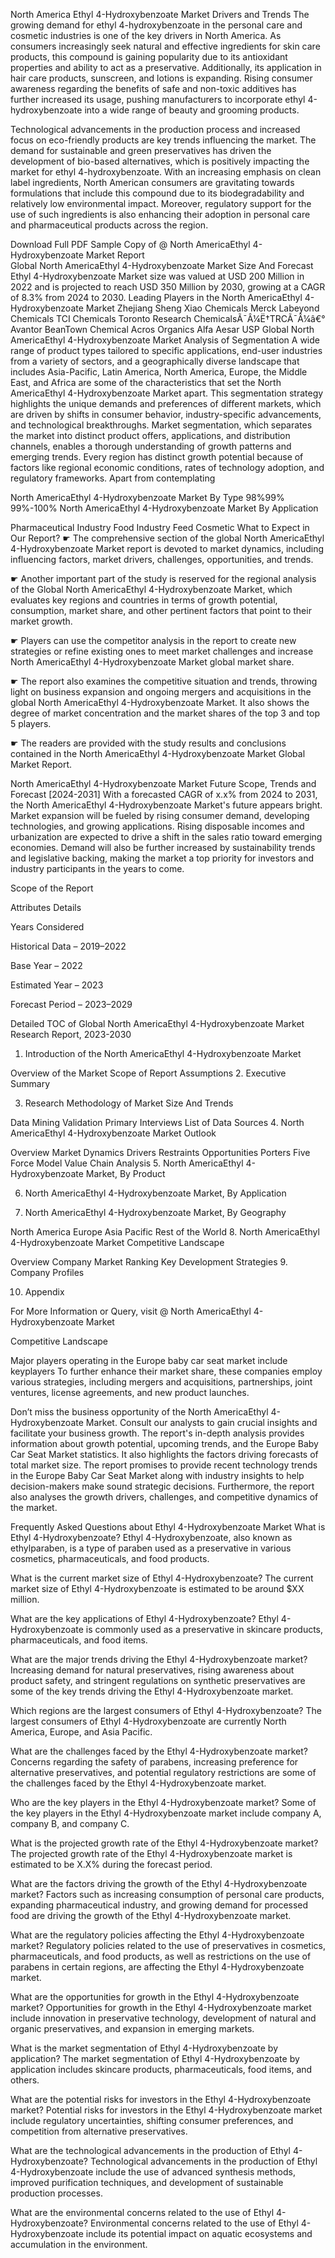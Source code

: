 North America Ethyl 4-Hydroxybenzoate Market Drivers and Trends
The growing demand for ethyl 4-hydroxybenzoate in the personal care and cosmetic industries is one of the key drivers in North America. As consumers increasingly seek natural and effective ingredients for skin care products, this compound is gaining popularity due to its antioxidant properties and ability to act as a preservative. Additionally, its application in hair care products, sunscreen, and lotions is expanding. Rising consumer awareness regarding the benefits of safe and non-toxic additives has further increased its usage, pushing manufacturers to incorporate ethyl 4-hydroxybenzoate into a wide range of beauty and grooming products.

Technological advancements in the production process and increased focus on eco-friendly products are key trends influencing the market. The demand for sustainable and green preservatives has driven the development of bio-based alternatives, which is positively impacting the market for ethyl 4-hydroxybenzoate. With an increasing emphasis on clean label ingredients, North American consumers are gravitating towards formulations that include this compound due to its biodegradability and relatively low environmental impact. Moreover, regulatory support for the use of such ingredients is also enhancing their adoption in personal care and pharmaceutical products across the region.

Download Full PDF Sample Copy of @ North AmericaEthyl 4-Hydroxybenzoate Market Report  
Global North AmericaEthyl 4-Hydroxybenzoate Market Size And Forecast
Ethyl 4-Hydroxybenzoate Market size was valued at USD 200 Million in 2022 and is projected to reach USD 350 Million by 2030, growing at a CAGR of 8.3% from 2024 to 2030.
Leading Players in the North AmericaEthyl 4-Hydroxybenzoate Market
Zhejiang Sheng Xiao Chemicals
Merck
Labeyond Chemicals
TCI Chemicals
Toronto Research ChemicalsÃ¯Â¼Ë†TRCÃ¯Â¼â€°
Avantor
BeanTown Chemical
Acros Organics
Alfa Aesar
USP
Global North AmericaEthyl 4-Hydroxybenzoate Market Analysis of Segmentation
A wide range of product types tailored to specific applications, end-user industries from a variety of sectors, and a geographically diverse landscape that includes Asia-Pacific, Latin America, North America, Europe, the Middle East, and Africa are some of the characteristics that set the North AmericaEthyl 4-Hydroxybenzoate Market apart. This segmentation strategy highlights the unique demands and preferences of different markets, which are driven by shifts in consumer behavior, industry-specific advancements, and technological breakthroughs. Market segmentation, which separates the market into distinct product offers, applications, and distribution channels, enables a thorough understanding of growth patterns and emerging trends. Every region has distinct growth potential because of factors like regional economic conditions, rates of technology adoption, and regulatory frameworks. Apart from contemplating

North AmericaEthyl 4-Hydroxybenzoate Market By Type
98%99%
99%-100%
North AmericaEthyl 4-Hydroxybenzoate Market By Application

Pharmaceutical Industry
Food Industry
Feed
Cosmetic
What to Expect in Our Report?
☛ The comprehensive section of the global North AmericaEthyl 4-Hydroxybenzoate Market report is devoted to market dynamics, including influencing factors, market drivers, challenges, opportunities, and trends.

☛ Another important part of the study is reserved for the regional analysis of the Global North AmericaEthyl 4-Hydroxybenzoate Market, which evaluates key regions and countries in terms of growth potential, consumption, market share, and other pertinent factors that point to their market growth.

☛ Players can use the competitor analysis in the report to create new strategies or refine existing ones to meet market challenges and increase North AmericaEthyl 4-Hydroxybenzoate Market global market share.

☛ The report also examines the competitive situation and trends, throwing light on business expansion and ongoing mergers and acquisitions in the global North AmericaEthyl 4-Hydroxybenzoate Market. It also shows the degree of market concentration and the market shares of the top 3 and top 5 players.

☛ The readers are provided with the study results and conclusions contained in the North AmericaEthyl 4-Hydroxybenzoate Market Global Market Report.

North AmericaEthyl 4-Hydroxybenzoate Market Future Scope, Trends and Forecast [2024-2031]
With a forecasted CAGR of x.x% from 2024 to 2031, the North AmericaEthyl 4-Hydroxybenzoate Market's future appears bright. Market expansion will be fueled by rising consumer demand, developing technologies, and growing applications. Rising disposable incomes and urbanization are expected to drive a shift in the sales ratio toward emerging economies. Demand will also be further increased by sustainability trends and legislative backing, making the market a top priority for investors and industry participants in the years to come.

Scope of the Report

Attributes Details

Years Considered

Historical Data – 2019–2022

Base Year – 2022

Estimated Year – 2023

Forecast Period – 2023–2029

Detailed TOC of Global North AmericaEthyl 4-Hydroxybenzoate Market Research Report, 2023-2030
1. Introduction of the North AmericaEthyl 4-Hydroxybenzoate Market

Overview of the Market
Scope of Report
Assumptions
2. Executive Summary

3. Research Methodology of Market Size And Trends

Data Mining
Validation
Primary Interviews
List of Data Sources
4. North AmericaEthyl 4-Hydroxybenzoate Market Outlook

Overview
Market Dynamics
Drivers
Restraints
Opportunities
Porters Five Force Model
Value Chain Analysis
5. North AmericaEthyl 4-Hydroxybenzoate Market, By Product

6. North AmericaEthyl 4-Hydroxybenzoate Market, By Application

7. North AmericaEthyl 4-Hydroxybenzoate Market, By Geography

North America
Europe
Asia Pacific
Rest of the World
8. North AmericaEthyl 4-Hydroxybenzoate Market Competitive Landscape

Overview
Company Market Ranking
Key Development Strategies
9. Company Profiles

10. Appendix

For More Information or Query, visit @ North AmericaEthyl 4-Hydroxybenzoate Market

Competitive Landscape

Major players operating in the Europe baby car seat market include keyplayers To further enhance their market share, these companies employ various strategies, including mergers and acquisitions, partnerships, joint ventures, license agreements, and new product launches.

Don’t miss the business opportunity of the North AmericaEthyl 4-Hydroxybenzoate Market. Consult our analysts to gain crucial insights and facilitate your business growth.
The report's in-depth analysis provides information about growth potential, upcoming trends, and the Europe Baby Car Seat Market statistics. It also highlights the factors driving forecasts of total market size. The report promises to provide recent technology trends in the Europe Baby Car Seat Market along with industry insights to help decision-makers make sound strategic decisions. Furthermore, the report also analyses the growth drivers, challenges, and competitive dynamics of the market.

Frequently Asked Questions about Ethyl 4-Hydroxybenzoate Market
What is Ethyl 4-Hydroxybenzoate?
Ethyl 4-Hydroxybenzoate, also known as ethylparaben, is a type of paraben used as a preservative in various cosmetics, pharmaceuticals, and food products.

What is the current market size of Ethyl 4-Hydroxybenzoate?
The current market size of Ethyl 4-Hydroxybenzoate is estimated to be around $XX million.

What are the key applications of Ethyl 4-Hydroxybenzoate?
Ethyl 4-Hydroxybenzoate is commonly used as a preservative in skincare products, pharmaceuticals, and food items.

What are the major trends driving the Ethyl 4-Hydroxybenzoate market?
Increasing demand for natural preservatives, rising awareness about product safety, and stringent regulations on synthetic preservatives are some of the key trends driving the Ethyl 4-Hydroxybenzoate market.

Which regions are the largest consumers of Ethyl 4-Hydroxybenzoate?
The largest consumers of Ethyl 4-Hydroxybenzoate are currently North America, Europe, and Asia Pacific.

What are the challenges faced by the Ethyl 4-Hydroxybenzoate market?
Concerns regarding the safety of parabens, increasing preference for alternative preservatives, and potential regulatory restrictions are some of the challenges faced by the Ethyl 4-Hydroxybenzoate market.

Who are the key players in the Ethyl 4-Hydroxybenzoate market?
Some of the key players in the Ethyl 4-Hydroxybenzoate market include company A, company B, and company C.

What is the projected growth rate of the Ethyl 4-Hydroxybenzoate market?
The projected growth rate of the Ethyl 4-Hydroxybenzoate market is estimated to be X.X% during the forecast period.

What are the factors driving the growth of the Ethyl 4-Hydroxybenzoate market?
Factors such as increasing consumption of personal care products, expanding pharmaceutical industry, and growing demand for processed food are driving the growth of the Ethyl 4-Hydroxybenzoate market.

What are the regulatory policies affecting the Ethyl 4-Hydroxybenzoate market?
Regulatory policies related to the use of preservatives in cosmetics, pharmaceuticals, and food products, as well as restrictions on the use of parabens in certain regions, are affecting the Ethyl 4-Hydroxybenzoate market.

What are the opportunities for growth in the Ethyl 4-Hydroxybenzoate market?
Opportunities for growth in the Ethyl 4-Hydroxybenzoate market include innovation in preservative technology, development of natural and organic preservatives, and expansion in emerging markets.

What is the market segmentation of Ethyl 4-Hydroxybenzoate by application?
The market segmentation of Ethyl 4-Hydroxybenzoate by application includes skincare products, pharmaceuticals, food items, and others.

What are the potential risks for investors in the Ethyl 4-Hydroxybenzoate market?
Potential risks for investors in the Ethyl 4-Hydroxybenzoate market include regulatory uncertainties, shifting consumer preferences, and competition from alternative preservatives.

What are the technological advancements in the production of Ethyl 4-Hydroxybenzoate?
Technological advancements in the production of Ethyl 4-Hydroxybenzoate include the use of advanced synthesis methods, improved purification techniques, and development of sustainable production processes.

What are the environmental concerns related to the use of Ethyl 4-Hydroxybenzoate?
Environmental concerns related to the use of Ethyl 4-Hydroxybenzoate include its potential impact on aquatic ecosystems and accumulation in the environment.
